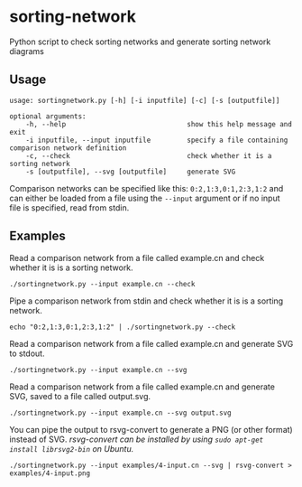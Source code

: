 # sorting-network
Python script to check sorting networks and generate sorting network diagrams

## Usage

```
usage: sortingnetwork.py [-h] [-i inputfile] [-c] [-s [outputfile]]  

optional arguments:  
    -h, --help                              show this help message and exit  
    -i inputfile, --input inputfile         specify a file containing comparison network definition  
    -c, --check                             check whether it is a sorting network  
    -s [outputfile], --svg [outputfile]     generate SVG  
```

Comparison networks can be specified like this: `0:2,1:3,0:1,2:3,1:2` and can either be loaded from a file using the `--input` argument or if no input file is specified, read from stdin.

## Examples
Read a comparison network from a file called example.cn and check whether it is is a sorting network.
```
./sortingnetwork.py --input example.cn --check
```

Pipe a comparison network from stdin and check whether it is is a sorting network.
```
echo "0:2,1:3,0:1,2:3,1:2" | ./sortingnetwork.py --check
```

Read a comparison network from a file called example.cn and generate SVG to stdout.
```
./sortingnetwork.py --input example.cn --svg
```

Read a comparison network from a file called example.cn and generate SVG, saved to a file called output.svg.
```
./sortingnetwork.py --input example.cn --svg output.svg
```

You can pipe the output to rsvg-convert to generate a PNG (or other format) instead of SVG.  *rsvg-convert can be installed by using `sudo apt-get install librsvg2-bin` on Ubuntu.*
```
./sortingnetwork.py --input examples/4-input.cn --svg | rsvg-convert > examples/4-input.png
```
